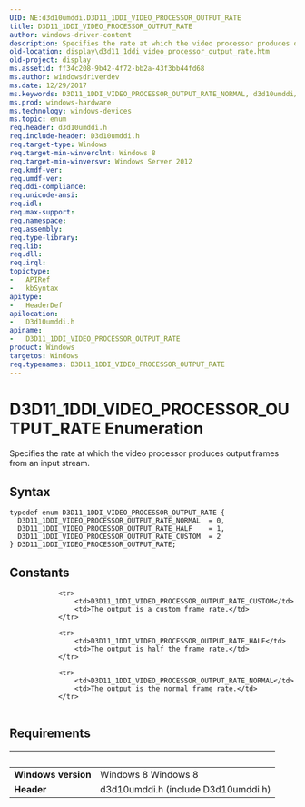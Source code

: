 ```yaml
---
UID: NE:d3d10umddi.D3D11_1DDI_VIDEO_PROCESSOR_OUTPUT_RATE
title: D3D11_1DDI_VIDEO_PROCESSOR_OUTPUT_RATE
author: windows-driver-content
description: Specifies the rate at which the video processor produces output frames from an input stream.
old-location: display\d3d11_1ddi_video_processor_output_rate.htm
old-project: display
ms.assetid: ff34c208-9b42-4f72-bb2a-43f3bb44fd68
ms.author: windowsdriverdev
ms.date: 12/29/2017
ms.keywords: D3D11_1DDI_VIDEO_PROCESSOR_OUTPUT_RATE_NORMAL, d3d10umddi/D3D11_1DDI_VIDEO_PROCESSOR_OUTPUT_RATE_HALF, D3D11_1DDI_VIDEO_PROCESSOR_OUTPUT_RATE, d3d10umddi/D3D11_1DDI_VIDEO_PROCESSOR_OUTPUT_RATE_NORMAL, display.d3d11_1ddi_video_processor_output_rate, d3d10umddi/D3D11_1DDI_VIDEO_PROCESSOR_OUTPUT_RATE, D3D11_1DDI_VIDEO_PROCESSOR_OUTPUT_RATE_HALF, D3D11_1DDI_VIDEO_PROCESSOR_OUTPUT_RATE enumeration [Display Devices], D3D11_1DDI_VIDEO_PROCESSOR_OUTPUT_RATE_CUSTOM, d3d10umddi/D3D11_1DDI_VIDEO_PROCESSOR_OUTPUT_RATE_CUSTOM
ms.prod: windows-hardware
ms.technology: windows-devices
ms.topic: enum
req.header: d3d10umddi.h
req.include-header: D3d10umddi.h
req.target-type: Windows
req.target-min-winverclnt: Windows 8
req.target-min-winversvr: Windows Server 2012
req.kmdf-ver: 
req.umdf-ver: 
req.ddi-compliance: 
req.unicode-ansi: 
req.idl: 
req.max-support: 
req.namespace: 
req.assembly: 
req.type-library: 
req.lib: 
req.dll: 
req.irql: 
topictype:
-	APIRef
-	kbSyntax
apitype:
-	HeaderDef
apilocation:
-	D3d10umddi.h
apiname:
-	D3D11_1DDI_VIDEO_PROCESSOR_OUTPUT_RATE
product: Windows
targetos: Windows
req.typenames: D3D11_1DDI_VIDEO_PROCESSOR_OUTPUT_RATE
---
```


# D3D11_1DDI_VIDEO_PROCESSOR_OUTPUT_RATE Enumeration
Specifies the rate at which the video processor produces output frames from an input stream.

## Syntax
````
typedef enum D3D11_1DDI_VIDEO_PROCESSOR_OUTPUT_RATE { 
  D3D11_1DDI_VIDEO_PROCESSOR_OUTPUT_RATE_NORMAL  = 0,
  D3D11_1DDI_VIDEO_PROCESSOR_OUTPUT_RATE_HALF    = 1,
  D3D11_1DDI_VIDEO_PROCESSOR_OUTPUT_RATE_CUSTOM  = 2
} D3D11_1DDI_VIDEO_PROCESSOR_OUTPUT_RATE;
````

## Constants

<table>
            
                <tr>
                    <td>D3D11_1DDI_VIDEO_PROCESSOR_OUTPUT_RATE_CUSTOM</td>
                    <td>The output is a custom frame rate.</td>
                </tr>
            
                <tr>
                    <td>D3D11_1DDI_VIDEO_PROCESSOR_OUTPUT_RATE_HALF</td>
                    <td>The output is half the frame rate.</td>
                </tr>
            
                <tr>
                    <td>D3D11_1DDI_VIDEO_PROCESSOR_OUTPUT_RATE_NORMAL</td>
                    <td>The output is the normal frame rate.</td>
                </tr>
</table>


## Requirements
| &nbsp; | &nbsp; |
| ---- |:---- |
| **Windows version** | Windows 8 Windows 8 |
| **Header** | d3d10umddi.h (include D3d10umddi.h) |